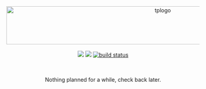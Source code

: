 <div align="center">
  <a href="https://github.com/pocketrice/TinyPrismatics">
      <img src="https://github.com/PocketRice/TinyPrismatics/assets/79682953/a835c7dc-f4e2-4f96-8ad0-b526d230d3b7" alt="tplogo" height=100 width=800>
  </a>
</div><br>
  <div align="center">
<a href="https://github.com/pocketrice/TinyPrismatics/graphs/contributors" alt="Contributors">
        <img src="https://img.shields.io/github/contributors/pocketrice/TinyPrismatics" /></a>
<a href="https://github.com/pocketrice/GamblersDelight/pulse" alt="Activity">
        <img src="https://img.shields.io/github/commit-activity/m/pocketrice/TinyPrismatics" /></a>
    <a href="https://circleci.com/gh/pocketrice/TinyPrismatics/tree/master">
        <img src="https://img.shields.io/circleci/project/github/pocketrice/TinyPrismatics/master" alt="build status"></a>
</div>

<p align="center"><br><br>
Nothing planned for a while, check back later.
</p>
  <br>


